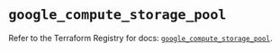 # `google_compute_storage_pool`

Refer to the Terraform Registry for docs: [`google_compute_storage_pool`](https://registry.terraform.io/providers/hashicorp/google/6.42.0/docs/resources/compute_storage_pool).
